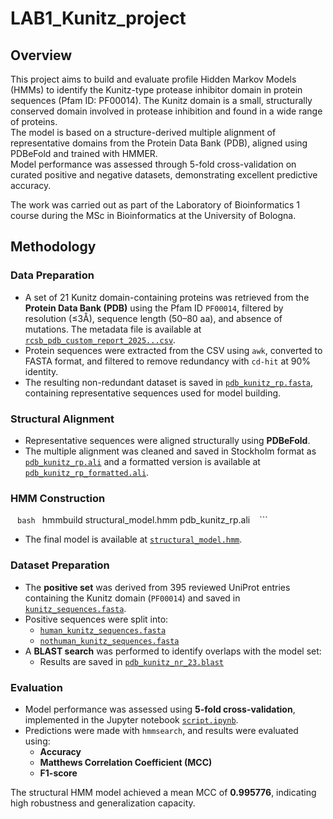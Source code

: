 # LAB1_Kunitz_project
## Overview
This project aims to build and evaluate profile Hidden Markov Models (HMMs) to identify the Kunitz-type protease inhibitor domain in protein sequences (Pfam ID: PF00014). The Kunitz domain is a small, structurally conserved domain involved in protease inhibition and found in a wide range of proteins.\
The model is based on a structure-derived multiple alignment of representative domains from the Protein Data Bank (PDB), aligned using PDBeFold and trained with HMMER.\
Model performance was assessed through 5-fold cross-validation on curated positive and negative datasets, demonstrating excellent predictive accuracy.

The work was carried out as part of the Laboratory of Bioinformatics 1 course during the MSc in Bioinformatics at the University of Bologna.


## Methodology

### Data Preparation

- A set of 21 Kunitz domain-containing proteins was retrieved from the **Protein Data Bank (PDB)** using the Pfam ID `PF00014`, filtered by resolution (≤3Å), sequence length (50–80 aa), and absence of mutations. The metadata file is available at [`rcsb_pdb_custom_report_2025...csv`](raw_data/rcsb_pdb_custom_report_2025...csv).
- Protein sequences were extracted from the CSV using `awk`, converted to FASTA format, and filtered to remove redundancy with `cd-hit` at 90% identity.
- The resulting non-redundant dataset is saved in [`pdb_kunitz_rp.fasta`](hmm_model/pdb_kunitz_rp.fasta), containing representative sequences used for model building.

### Structural Alignment

- Representative sequences were aligned structurally using **PDBeFold**.
- The multiple alignment was cleaned and saved in Stockholm format as [`pdb_kunitz_rp.ali`](hmm_model/pdb_kunitz_rp.ali) and a formatted version is available at [`pdb_kunitz_rp_formatted.ali`](hmm_model/pdb_kunitz_rp_formatted.ali).

### HMM Construction

``` ``` ```bash ```
hmmbuild structural_model.hmm pdb_kunitz_rp.ali ``` ``` ```
- The final model is available at [`structural_model.hmm`](hmm_model/structural_model.hmm).

### Dataset Preparation

- The **positive set** was derived from 395 reviewed UniProt entries containing the Kunitz domain (`PF00014`) and saved in [`kunitz_sequences.fasta`](raw_data/kunitz_sequences.fasta).
- Positive sequences were split into:
  - [`human_kunitz_sequences.fasta`](raw_data/human_kunitz_sequences.fasta)
  - [`nothuman_kunitz_sequences.fasta`](raw_data/nothuman_kunitz_sequences.fasta)
- A **BLAST search** was performed to identify overlaps with the model set:
  - Results are saved in [`pdb_kunitz_nr_23.blast`](blast_results/pdb_kunitz_nr_23.blast)

### Evaluation

- Model performance was assessed using **5-fold cross-validation**, implemented in the Jupyter notebook [`script.ipynb`](script.ipynb).
- Predictions were made with `hmmsearch`, and results were evaluated using:
  - **Accuracy**
  - **Matthews Correlation Coefficient (MCC)**
  - **F1-score**

The structural HMM model achieved a mean MCC of **0.995776**, indicating high robustness and generalization capacity.
